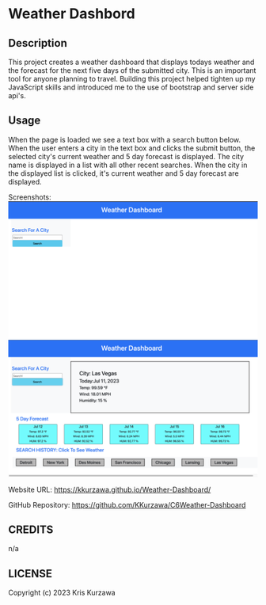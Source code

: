 # Weather Dashbord

## Description

This project creates a weather dashboard that displays todays weather and the forecast for the next five days of the submitted city. This is an important tool for anyone planning to travel. Building this project helped tighten up my JavaScript skills and introduced me to the use of bootstrap and server side api's.

## Usage

When the page is loaded we see a text box with a search button below. When the user enters a city in the text box and clicks the submit button, the selected city's current weather and 5 day forecast is displayed. The city name is displayed in a list with all other recent searches. When the city in the displayed list is clicked, it's current weather and 5 day forecast are displayed.

Screenshots:
![img1](https://github.com/KKurzawa/C6Weather-Dashboard/blob/main/assets/images/img1.png)
![img2](https://github.com/KKurzawa/C6Weather-Dashboard/blob/main/assets/images/img2.png)

Website URL: https://kkurzawa.github.io/Weather-Dashboard/

GitHub Repository: https://github.com/KKurzawa/C6Weather-Dashboard

## CREDITS

n/a

## LICENSE

Copyright (c) 2023 Kris Kurzawa
